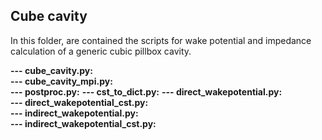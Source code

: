 ## Cube cavity

In this folder, are contained the scripts for wake potential and impedance calculation of a generic cubic pillbox cavity.

**--- cube_cavity.py:**  
**--- cube_cavity_mpi.py:**  
**--- postproc.py:**
**--- cst_to_dict.py:**
**--- direct_wakepotential.py:**  
**--- direct_wakepotential_cst.py:**  
**--- indirect_wakepotential.py:**  
**--- indirect_wakepotential_cst.py:**  
